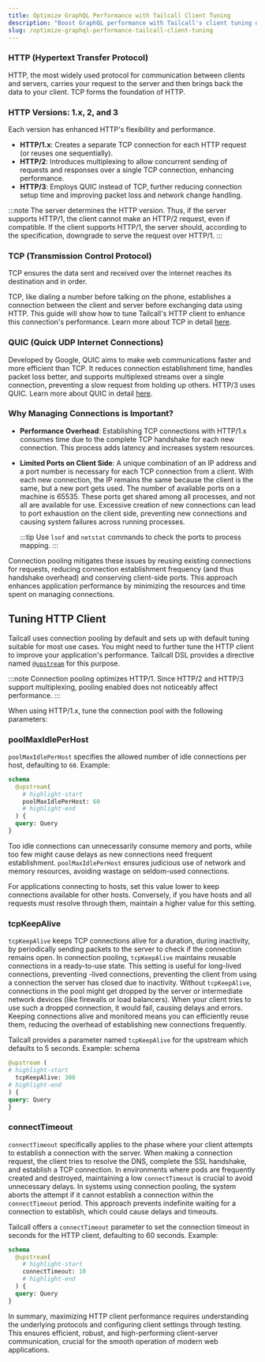 ```yaml
---
title: Optimize GraphQL Performance with Tailcall Client Tuning
description: "Boost GraphQL performance with Tailcall's client tuning options. Learn to configure connection pooling, set optimal timeouts, and leverage protocol optimizations for HTTP/1.x, HTTP/2, and HTTP/3. Improve resource usage and reduce latency with our expert guide."
slug: /optimize-graphql-performance-tailcall-client-tuning
---
```


### HTTP (Hypertext Transfer Protocol)

HTTP, the most widely used protocol for communication between clients and servers, carries your request to the server and then brings back the data to your client. TCP forms the foundation of HTTP.

### HTTP Versions: 1.x, 2, and 3

Each version has enhanced HTTP's flexibility and performance.

- **HTTP/1.x**: Creates a separate TCP connection for each HTTP request (or reuses one sequentially).
- **HTTP/2**:
  Introduces multiplexing to allow concurrent sending of requests and responses over a single TCP connection, enhancing performance.
- **HTTP/3**:
  Employs QUIC instead of TCP, further reducing connection setup time and improving packet loss and network change handling.

:::note
The server determines the HTTP version. Thus, if the server supports HTTP/1, the client cannot make an HTTP/2 request, even if compatible. If the client supports HTTP/1, the server should, according to the specification, downgrade to serve the request over HTTP/1.
:::

### TCP (Transmission Control Protocol)

TCP ensures the data sent and received over the internet reaches its destination and in order.

TCP, like dialing a number before talking on the phone, establishes a connection between the client and server before exchanging data using HTTP. This guide will show how to tune Tailcall's HTTP client to enhance this connection's performance. Learn more about TCP in detail [here](https://www.techtarget.com/searchnetworking/definition/TCP).

### QUIC (Quick UDP Internet Connections)

Developed by Google, QUIC aims to make web communications faster and more efficient than TCP. It reduces connection establishment time, handles packet loss better, and supports multiplexed streams over a single connection, preventing a slow request from holding up others. HTTP/3 uses QUIC.
Learn more about QUIC in detail [here](https://blog.cloudflare.com/the-road-to-quic).

### Why Managing Connections is Important?

- **Performance Overhead**:
  Establishing TCP connections with HTTP/1.x consumes time due to the complete TCP handshake for each new connection. This process adds latency and increases system resources.

- **Limited Ports on Client Side**:
  A unique combination of an IP address and a port number is necessary for each TCP connection from a client. With each new connection, the IP remains the same because the client is the same, but a new port gets used. The number of available ports on a machine is 65535. These ports get shared among all processes, and not all are available for use. Excessive creation of new connections can lead to port exhaustion on the client side, preventing new connections and causing system failures across running processes.

  :::tip
  Use `lsof` and `netstat` commands to check the ports to process mapping.
  :::

Connection pooling mitigates these issues by reusing existing connections for requests, reducing connection establishment frequency (and thus handshake overhead) and conserving client-side ports. This approach enhances application performance by minimizing the resources and time spent on managing connections.

## Tuning HTTP Client

Tailcall uses connection pooling by default and sets up with default tuning suitable for most use cases. You might need to further tune the HTTP client to improve your application's performance. Tailcall DSL provides a directive named [`@upstream`](/docs/directives/#upstream-directive) for this purpose.

:::note
Connection pooling optimizes HTTP/1. Since HTTP/2 and HTTP/3 support multiplexing, pooling enabled does not noticeably affect performance.
:::

When using HTTP/1.x, tune the connection pool with the following parameters:

### poolMaxIdlePerHost

`poolMaxIdlePerHost` specifies the allowed number of idle connections per host, defaulting to `60`. Example:

```graphql showLineNumbers
schema
  @upstream(
    # highlight-start
    poolMaxIdlePerHost: 60
    # highlight-end
  ) {
  query: Query
}
```

Too idle connections can unnecessarily consume memory and ports, while too few might cause delays as new connections need frequent establishment. `poolMaxIdlePerHost` ensures judicious use of network and memory resources, avoiding wastage on seldom-used connections.

For applications connecting to hosts, set this value lower to keep connections available for other hosts. Conversely, if you have hosts and all requests must resolve through them, maintain a higher value for this setting.

### tcpKeepAlive

`tcpKeepAlive` keeps TCP connections alive for a duration, during inactivity, by periodically sending packets to the server to check if the connection remains open. In connection pooling, `tcpKeepAlive` maintains reusable connections in a ready-to-use state. This setting is useful for long-lived connections, preventing -lived connections, preventing the client from using a connection the server has closed due to inactivity. Without `tcpKeepAlive`, connections in the pool might get dropped by the server or intermediate network devices (like firewalls or load balancers). When your client tries to use such a dropped connection, it would fail, causing delays and errors. Keeping connections alive and monitored means you can efficiently reuse them, reducing the overhead of establishing new connections frequently.

Tailcall provides a parameter named `tcpKeepAlive` for the upstream which defaults to 5 seconds. Example:
schema

```graphql
@upstream (
# highlight-start
  tcpKeepAlive: 300
# highlight-end
) {
query: Query
}

```

### connectTimeout

`connectTimeout` specifically applies to the phase where your client attempts to establish a connection with the server. When making a connection request, the client tries to resolve the DNS, complete the SSL handshake, and establish a TCP connection. In environments where pods are frequently created and destroyed, maintaining a low `connectTimeout` is crucial to avoid unnecessary delays. In systems using connection pooling, the system aborts the attempt if it cannot establish a connection within the `connectTimeout` period. This approach prevents indefinite waiting for a connection to establish, which could cause delays and timeouts.

Tailcall offers a `connectTimeout` parameter to set the connection timeout in seconds for the HTTP client, defaulting to 60 seconds. Example:

```graphql showLineNumbers
schema
  @upstream(
    # highlight-start
    connectTimeout: 10
    # highlight-end
  ) {
  query: Query
}
```

In summary, maximizing HTTP client performance requires understanding the underlying protocols and configuring client settings through testing. This ensures efficient, robust, and high-performing client-server communication, crucial for the smooth operation of modern web applications.
